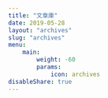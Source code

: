 ```yaml
---
title: "文章庫"
date: 2019-05-28
layout: "archives"
slug: "archives"
menu:
    main:
        weight: -60
        params: 
            icon: archives
disableShare: true
---
```

